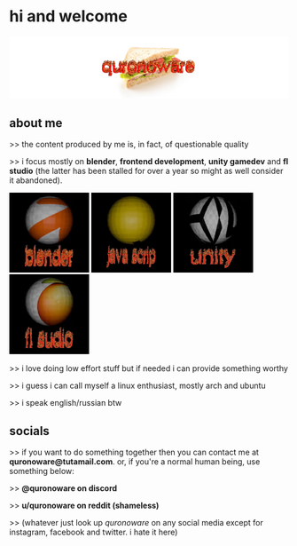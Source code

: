 <h1>hi and welcome</h1>
<img src="https://github.com/quronoware/quronoware/blob/main/content/sandwich.gif?raw=true">

<h2>about me</h2>
<p> >> the content produced by me is, in fact, of questionable quality</p>
<p> >> i focus mostly on <b>blender</b>, <b>frontend development</b>, <b>unity gamedev</b> and <b>fl studio</b> (the latter has been stalled for over a year so might as well consider it abandoned).</p>
<div style="display: inline-block;">
  <img src="https://github.com/quronoware/quronoware/blob/main/content/blend.gif?raw=true" height="144px">
  <img src="https://github.com/quronoware/quronoware/blob/main/content/scrip.gif?raw=true" height="144px">
  <img src="https://github.com/quronoware/quronoware/blob/main/content/unity.gif?raw=true" height="144px">
  <img src="https://github.com/quronoware/quronoware/blob/main/content/fl.gif?raw=true" height="144px">
</div>
<p> >> i love doing low effort stuff but if needed i can provide something worthy</p>
<p> >> i guess i can call myself a linux enthusiast, mostly arch and ubuntu</p>
<p> >> i speak english/russian btw</p>

<h2>socials</h2>
<p> >> if you want to do something together then you can contact me at <b>quronoware@tutamail.com</b>. or, if you're a normal human being, use something below:</p>
<p> >> <b>@quronoware on discord</b></p>
<p> >> <b>u/quronoware on reddit (shameless)</b></p>
<p> >> (whatever just look up <i>quronoware</i> on any social media except for instagram, facebook and twitter. i hate it here)</p>
